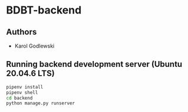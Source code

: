 # BDBT-backend
## Authors
- Karol Godlewski
## Running backend development server (Ubuntu 20.04.6 LTS)
```bash
pipenv install
pipenv shell
cd backend
python manage.py runserver
```